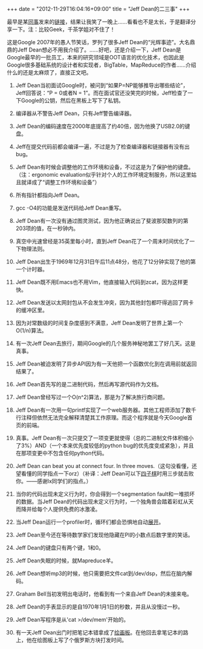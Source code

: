 +++
date = "2012-11-29T16:04:16+09:00"
title = "Jeff Dean的二三事"
+++

最早是某[同事](http://chen-xiao.com/)发来的[链接](http://www.quora.com/Jeff-Dean/What-are-all-the-Jeff-Dean-facts)，结果让我笑了一晚上……看看也不是太长，于是翻译分享一下。注：比较Geek，千茶学姐对不住了！

这是Google 2007年的愚人节笑话，罗列了很多Jeff Dean的“光辉事迹”。大名鼎鼎的Jeff Dean想必不用我介绍了。……好吧，还是介绍一下，Jeff Dean是Google最早的一批员工，本来的研究领域是OOT语言的优化技术，也因此是Google很多基础系统的设计者和实现者，BigTable，MapReduce的作者……介绍什么的还是太麻烦了，直接正文吧。

<!--more-->

1. Jeff Dean当初面试Google时，被问到“如果P=NP能够推导出哪些结论”，Jeff回答说：“P = 0或者N = 1”。而在面试官还没笑完的时候，Jeff检查了一下Google的公钥，然后在黑板上写下了私钥。

2. 编译器从不警告Jeff Dean，只有Jeff警告编译器。

3. Jeff Dean的编码速度在2000年底提高了约40倍，因为他换了USB2.0的键盘。

4. Jeff在提交代码前都会编译一遍，不过是为了检查编译器和链接器有没有出bug。

5. Jeff Dean有时候会调整他的工作环境和设备，不过这是为了保护他的键盘。（注：ergonomic evaluation似乎针对个人的工作环境定制服务，所以这里姑且就译成了“调整工作环境和设备”）

6. 所有指针都指向Jeff Dean。

7. gcc -O4的功能是发送代码给Jeff Dean重写。

8. Jeff Dean有一次没有通过图灵测试，因为他正确说出了斐波那契数列的第203项的值，在一秒钟内。

9. 真空中光速曾经是35英里每小时，直到Jeff Dean花了一个周末时间优化了一下物理法则。

10. Jeff Dean出生于1969年12月31日午后11点48分，他花了12分钟实现了他的第一个计时器。

11. Jeff Dean既不用Emacs也不用Vim，他直接输入代码到zcat，因为这样更快。

12. Jeff Dean发送以太网封包从不会发生冲突，因为其他封包都吓得逃回了网卡的缓冲区里。

13. 因为对常数级的时间复杂度感到不满意，Jeff Dean发明了世界上第一个O(1/n)算法。

14. 有一次Jeff Dean去旅行，期间Google的几个服务神秘地罢工了好几天。这是真事。

15. Jeff Dean被迫发明了异步API因为有一天他把一个函数优化到在调用前就返回结果了。

16. Jeff Dean首先写的是二进制代码，然后再写源代码作为文档。

17. Jeff Dean曾经写过一个O(n^2)算法，那是为了解决旅行商问题。

18. Jeff Dean有一次用一句printf实现了一个web服务器。其他工程师添加了数千行注释但依然无法完全解释清楚其工作原理。而这个程序就是今天Google首页的前端。

19. 真事。Jeff Dean有一次只提交了一项变更就使得（总的二进制文件体积缩小了3%）AND（一个本来优先度较低的python bug的优先度变成紧急），并且在那项变更中不包含任何python代码。

20. Jeff Dean can beat you at connect four. In three moves.（这句没看懂，还望看懂的同学指点一下orz）（补译：Jeff Dean可以下[四子棋](http://en.wikipedia.org/wiki/Connect_Four)时用三步就击败你。——感谢lx同学们的指点。）

21. 当你的代码出现未定义行为时，你会得到一个segmentation fault和一堆损坏的数据。当Jeff Dean的代码出现未定义行为时，一个独角兽会踏着彩虹从天而降并给每个人提供免费的冰激凌。

22. 当Jeff Dean运行一个profiler时，循环们都会恐惧地自动[展开](http://zh.wikipedia.org/wiki/%E5%BE%AA%E7%8E%AF%E5%B1%95%E5%BC%80)。

23. Jeff Dean至今还在等待数学家们发现他隐藏在PI的小数点后数字里的笑话。

24. Jeff Dean的键盘只有两个键，1和0。

25. Jeff Dean失眠的时候，就Mapreduce羊。

26. Jeff Dean想听mp3的时候，他只需要把文件cat到/dev/dsp，然后在脑内解码。

27. Graham Bell当初发明出电话时，他看到有一个来自Jeff Dean的未接来电。

28. Jeff Dean的手表显示的是自1970年1月1日的秒数，并且从没慢过一秒。

29. Jeff Dean写程序是从'cat >/dev/mem'开始的。

30. 有一天Jeff Dean出门时把笔记本错拿成了[绘画板](http://en.wikipedia.org/wiki/Etch_A_Sketch)。在他回去拿笔记本的路上，他在绘图板上写了个俄罗斯方块打发时间。
